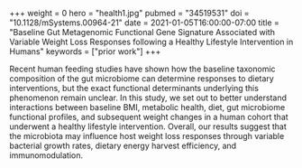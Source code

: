 +++
weight = 0
hero = "health1.jpg"
pubmed = "34519531"
doi = "10.1128/mSystems.00964-21"
date = 2021-01-05T16:00:00-07:00
title = "Baseline Gut Metagenomic Functional Gene Signature Associated with Variable Weight Loss Responses following a Healthy Lifestyle Intervention in Humans"
keywords = ["prior work"]
+++

Recent human feeding studies have shown how the baseline taxonomic composition of the gut microbiome can determine responses to dietary interventions, but the exact functional determinants underlying this phenomenon remain unclear. In this study, we set out to better understand interactions between baseline BMI, metabolic health, diet, gut microbiome functional profiles, and subsequent weight changes in a human cohort that underwent a healthy lifestyle intervention. Overall, our results suggest that the microbiota may influence host weight loss responses through variable bacterial growth rates, dietary energy harvest efficiency, and immunomodulation.
